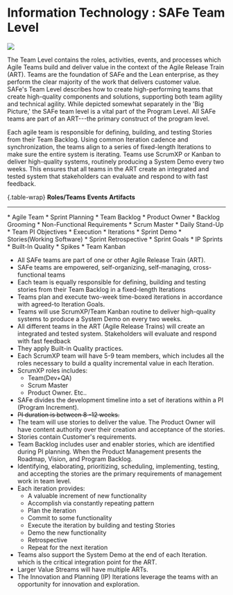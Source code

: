 [comment]: [Architecture](ReadMe.MD)

Information Technology : SAFe Team Level 
========================================



![](https://lm2jj13uhv2157rey3v60xm8-wpengine.netdna-ssl.com/wp-content/uploads/2019/09/Keystone-TTA-WEB-1.png)

The Team Level contains the roles, activities, events, and processes
which Agile Teams build and deliver value in the context of the Agile
Release Train (ART). Teams are the foundation of SAFe and the Lean
enterprise, as they perform the clear majority of the work that delivers
customer value. SAFe's Team Level describes how to create
high-performing teams that create high-quality components and solutions,
supporting both team agility and technical agility. While depicted
somewhat separately in the 'Big Picture,' the SAFe team level is a vital
part of the Program Level. All SAFe teams are part of an ART---the
primary construct of the program level.

Each agile team is responsible for defining, building, and testing
Stories from their Team Backlog. Using common Iteration cadence and
synchronization, the teams align to a series of fixed-length Iterations
to make sure the entire system is iterating. Teams use ScrumXP or Kanban
to deliver high-quality systems, routinely producing a System Demo every
two weeks. This ensures that all teams in the ART create an integrated
and tested system that stakeholders can evaluate and respond to with
fast feedback.

 {.table-wrap}
  **Roles/Teams**    **Events**                **Artifacts**
  ------------------ ------------------------- --------------------------------
  \* Agile Team      \* Sprint Planning        \* Team Backlog
  \* Product Owner   \* Backlog Grooming       \* Non-Functional Requirements
  \* Scrum Master    \* Daily Stand-Up         \* Team PI Objectives
                     \* Execution              \* Iterations
                     \* Sprint Demo            \* Stories(Working Software)
                     \* Sprint Retrospective   \* Sprint Goals
                     \* IP Sprints             \* Built-In Quality
                                               \* Spikes
                                               \* Team Kanban


-   All SAFe teams are part of one or other Agile Release Train (ART).
-   SAFe teams are empowered, self-organizing, self-managing,
    cross-functional teams
-   Each team is equally responsible for defining, building and testing
    stories from their Team Backlog in a fixed-length Iterations
-   Teams plan and execute two-week time-boxed iterations in accordance
    with agreed-to Iteration Goals.
-   Teams will use ScrumXP/Team Kanban routine to deliver high-quality
    systems to produce a System Demo on every two weeks.
-   All different teams in the ART (Agile Release Trains) will create an
    integrated and tested system. Stakeholders will evaluate and respond
    with fast feedback
-   They apply Built-in Quality practices.
-   Each ScrumXP team will have 5-9 team members, which includes all the
    roles necessary to build a quality incremental value in each
    Iteration.
-   ScrumXP roles includes:
    -   Team(Dev+QA)
    -   Scrum Master
    -   Product Owner. Etc..
-   SAFe divides the development timeline into a set of iterations
    within a PI (Program Increment).
-   ~~PI duration is between 8 -12 weeks.~~
-   The team will use stories to deliver the value. The Product Owner
    will have content authority over their creation and acceptance of
    the stories.
-   Stories contain Customer\'s requirements.
-   Team Backlog includes user and enabler stories, which are identified
    during PI planning. When the Product Management presents the
    Roadmap, Vision, and Program Backlog.
-   Identifying, elaborating, prioritizing, scheduling, implementing,
    testing, and accepting the stories are the primary requirements of
    management work in team level.
-   Each iteration provides:
    -   A valuable increment of new functionality
    -   Accomplish via constantly repeating pattern
    -   Plan the iteration
    -   Commit to some functionality
    -   Execute the iteration by building and testing Stories
    -   Demo the new functionality
    -   Retrospective
    -   Repeat for the next iteration
-   Teams also support the System Demo at the end of each Iteration.
    which is the critical integration point for the ART.
-   Larger Value Streams will have multiple ARTs.
-   The Innovation and Planning (IP) Iterations leverage the teams with
    an opportunity for innovation and exploration.








